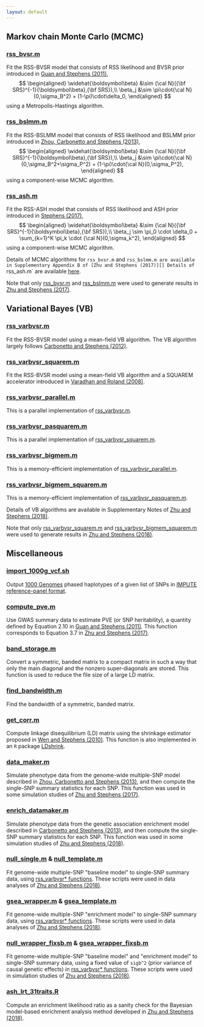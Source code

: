 ```yaml
---
layout: default
---
```


[Zhu and Stephens (2017)]: https://projecteuclid.org/euclid.aoas/1507168840
[Zhu and Stephens (2018)]: https://www.nature.com/articles/s41467-018-06805-x 
[rss_bvsr.m]: https://github.com/stephenslab/rss/blob/master/src/rss_bvsr.m
[Guan and Stephens (2011)]: https://projecteuclid.org/euclid.aoas/1318514285
[rss_bslmm.m]: https://github.com/stephenslab/rss/blob/master/src/rss_bslmm.m
[Zhou, Carbonetto and Stephens (2013)]: https://doi.org/10.1371/journal.pgen.1003264
[Stephens (2017)]: https://doi.org/10.1093/biostatistics/kxw041
[Carbonetto and Stephens (2012)]: https://projecteuclid.org/euclid.ba/1339616726
[rss_varbvsr.m]: https://github.com/stephenslab/rss/blob/master/src_vb/rss_varbvsr.m
[rss_varbvsr_squarem.m]: https://github.com/stephenslab/rss/blob/master/src_vb/rss_varbvsr_squarem.m
[Varadhan and Roland (2008)]: https://doi.org/10.1111/j.1467-9469.2007.00585.x
[rss_varbvsr_bigmem_squarem.m]: https://github.com/stephenslab/rss/blob/master/src_vb/rss_varbvsr_bigmem_squarem.m

## Markov chain Monte Carlo (MCMC)

### [rss_bvsr.m][]

Fit the RSS-BVSR model that consists of RSS likelihood
and BVSR prior introduced in [Guan and Stephens (2011)][],
$$
\begin{aligned}
\widehat{\boldsymbol\beta} &\sim {\cal N}({\bf SRS}^{-1}{\boldsymbol\beta},{\bf SRS}),\\
\beta_j &\sim \pi\cdot{\cal N}(0,\sigma_B^2) + (1-\pi)\cdot\delta_0,
\end{aligned}
$$
using a Metropolis-Hastings algorithm.

### [rss_bslmm.m][]

Fit the RSS-BSLMM model that consists of RSS likelihood
and BSLMM prior introduced in [Zhou, Carbonetto and Stephens (2013)][],
$$
\begin{aligned}
\widehat{\boldsymbol\beta} &\sim {\cal N}({\bf SRS}^{-1}{\boldsymbol\beta},{\bf SRS}),\\
\beta_j &\sim \pi\cdot{\cal N}(0,\sigma_B^2+\sigma_P^2) + (1-\pi)\cdot{\cal N}(0,\sigma_P^2),
\end{aligned}
$$
using a component-wise MCMC algorithm.

### [rss_ash.m](https://github.com/stephenslab/rss/blob/master/src/rss_ash.m)

Fit the RSS-ASH model that consists of RSS likelihood
and ASH prior introduced in [Stephens (2017)][],
$$
\begin{aligned}
\widehat{\boldsymbol\beta} &\sim {\cal N}({\bf SRS}^{-1}{\boldsymbol\beta},{\bf SRS}),\\
\beta_j \sim \pi_0 \cdot \delta_0 + \sum_{k=1}^K \pi_k \cdot {\cal N}(0,\sigma_k^2),
\end{aligned}
$$
using a component-wise MCMC algorithm.

Details of MCMC algorithms for `rss_bvsr.m` and `rss_bslmm.m are
available in Supplementary Appendix B of [Zhu and Stephens (2017)][]
Details of `rss_ash.m` are available
[here](http://www.stat.uchicago.edu/~xiangzhu/rss_mcmc.pdf).

Note that only [rss_bvsr.m][] and [rss_bslmm.m][] were used to
generate results in [Zhu and Stephens (2017)][].   

## Variational Bayes (VB)

### [rss_varbvsr.m][]

Fit the RSS-BVSR model using a mean-field VB algorithm.
The VB algorithm largely follows [Carbonetto and Stephens (2012)][].

### [rss_varbvsr_squarem.m][]

Fit the RSS-BVSR model using a mean-field VB algorithm and a
SQUAREM accelerator introduced in [Varadhan and Roland (2008)][].

### [rss_varbvsr_parallel.m](https://github.com/stephenslab/rss/blob/master/src_vb/rss_varbvsr_parallel.m)

This is a parallel implementation of [rss_varbvsr.m][].

### [rss_varbvsr_pasquarem.m](https://github.com/stephenslab/rss/blob/master/src_vb/rss_varbvsr_pasquarem.m)

This is a parallel implementation of [rss_varbvsr_squarem.m][].

### [rss_varbvsr_bigmem.m](https://github.com/stephenslab/rss/blob/master/src_vb/rss_varbvsr_bigmem.m)

This is a memory-efficient implementation of
[rss_varbvsr_parallel.m](https://github.com/stephenslab/rss/blob/master/src_vb/rss_varbvsr_parallel.m).

### [rss_varbvsr_bigmem_squarem.m][]

This is a memory-efficient implementation of
[rss_varbvsr_pasquarem.m](https://github.com/stephenslab/rss/blob/master/src_vb/rss_varbvsr_pasquarem.m).

Details of VB algorithms are available in
Supplementary Notes of [Zhu and Stephens (2018)][].

Note that only [rss_varbvsr_squarem.m][] and [rss_varbvsr_bigmem_squarem.m][]
were used to generate results in [Zhu and Stephens (2018)][]. 

## Miscellaneous

### [import_1000g_vcf.sh](https://github.com/stephenslab/rss/blob/master/misc/import_1000g_vcf.sh)

Output [1000 Genomes](http://www.internationalgenome.org/data)
phased haplotypes of a given list of SNPs in
[IMPUTE reference-panel format](https://mathgen.stats.ox.ac.uk/impute/impute_v2.html#input_options). 

### [compute_pve.m](https://github.com/stephenslab/rss/blob/master/src/compute_pve.m)

Use GWAS summary data to estimate PVE (or SNP heritability),
a quantity defined by Equation 2.10 in [Guan and Stephens (2011)][].
This function corresponds to Equation 3.7 in [Zhu and Stephens (2017)][].

### [band_storage.m](https://github.com/stephenslab/rss/blob/master/misc/band_storage.m)

Convert a symmetric, banded matrix to a compact matrix in such a way
that only the main diagonal and the nonzero super-diagonals are stored.
This function is used to reduce the file size of a large LD matrix.

### [find_bandwidth.m](https://github.com/stephenslab/rss/blob/master/misc/find_bandwidth.m)

Find the bandwidth of a symmetric, banded matrix.

### [get_corr.m](https://github.com/stephenslab/rss/blob/master/misc/get_corr.m)

Compute linkage disequilibrium (LD) matrix using the shrinkage estimator proposed in
[Wen and Stephens (2010)](https://www.ncbi.nlm.nih.gov/pubmed/21479081).
This function is also implemented in an `R` package
[LDshrink](https://github.com/stephenslab/LDshrink).

### [data_maker.m](https://github.com/stephenslab/rss/blob/master/misc/data_maker.m)

Simulate phenotype data from the genome-wide multiple-SNP model described in
[Zhou, Carbonetto and Stephens (2013)][],
and then compute the single-SNP summary statistics for each SNP.
This function was used in some simulation studies of [Zhu and Stephens (2017)][].  

### [enrich_datamaker.m](https://github.com/stephenslab/rss/blob/master/misc/enrich_datamaker.m)

Simulate phenotype data from the genetic association enrichment model described in
[Carbonetto and Stephens (2013)](https://doi.org/10.1371/journal.pgen.1003770),
and then compute the single-SNP summary statistics for each SNP.
This function was used in some simulation studies of [Zhu and Stephens (2018)][].

### [null_single.m](https://github.com/stephenslab/rss/blob/master/src_vb/null_single.m) & [null_template.m](https://github.com/stephenslab/rss/blob/master/src_vb/null_template.m)

Fit genome-wide multiple-SNP "baseline model" to single-SNP summary data, using
[rss_varbvsr* functions](https://github.com/stephenslab/rss/tree/master/src_vb).
These scripts were used in data analyses of [Zhu and Stephens (2018)][].

### [gsea_wrapper.m](https://github.com/stephenslab/rss/blob/master/src_vb/gsea_wrapper.m) & [gsea_template.m](https://github.com/stephenslab/rss/blob/master/src_vb/gsea_template.m)

Fit genome-wide multiple-SNP "enrichment model" to single-SNP summary data, using
[rss_varbvsr* functions](https://github.com/stephenslab/rss/tree/master/src_vb).
These scripts were used in data analyses of [Zhu and Stephens (2018)][].

### [null_wrapper_fixsb.m](https://github.com/stephenslab/rss/blob/master/src_vb/null_wrapper_fixsb.m) & [gsea_wrapper_fixsb.m](https://github.com/stephenslab/rss/blob/master/src_vb/gsea_wrapper_fixsb.m)

Fit genome-wide multiple-SNP "baseline model" and "enrichment model" to single-SNP summary data,
using a fixed value of `sigb^2` (prior variance of causal genetic effects) in
[rss_varbvsr* functions](https://github.com/stephenslab/rss/tree/master/src_vb).
These scripts were used in simulation studies of [Zhu and Stephens (2018)][].

### [ash_lrt_31traits.R](https://github.com/stephenslab/rss/blob/master/misc/ash_lrt_31traits.R)

Compute an enrichment likelihood ratio as a sanity check for the Bayesian model-based
enrichment analysis method developed in [Zhu and Stephens (2018)][].
